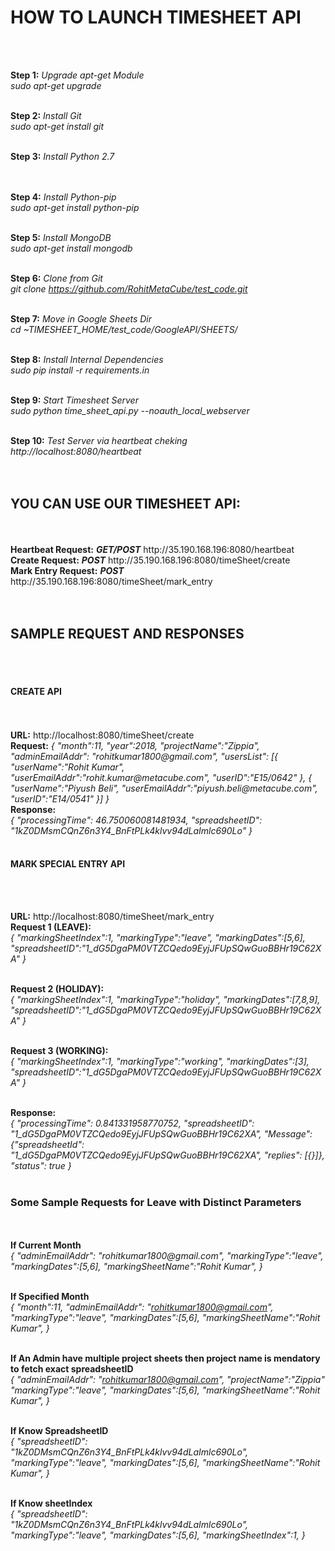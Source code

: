 <H1>HOW TO LAUNCH TIMESHEET API</H1><br><br>

<b>Step 1:</b> <i>Upgrade apt-get Module</i><br>
<i>sudo apt-get upgrade</i><br><br>

<b>Step 2:</b> <i>Install Git</i><br>
<i>sudo apt-get install git</i><br><br>

<b>Step 3:</b> <i>Install Python  2.7</i><br>
<i></i><br><br>

<b>Step 4:</b> <i>Install Python-pip</i><br>
<i>sudo apt-get install python-pip</i><br><br>

<b>Step 5:</b> <i>Install MongoDB</i><br>
<i>sudo apt-get install mongodb</i><br><br>

<b>Step 6:</b> <i>Clone from  Git</i><br>
<i>git clone https://github.com/RohitMetaCube/test_code.git</i>
<br><br>

<b>Step 7:</b> <i>Move in Google Sheets Dir</i><br>
<i>cd ~TIMESHEET_HOME/test_code/GoogleAPI/SHEETS/</i><br><br>

<b>Step 8:</b> <i>Install Internal Dependencies</i><br>
<i>sudo pip install -r requirements.in</i><br><br>

<b>Step 9:</b> <i>Start Timesheet Server</i><br>
<i>sudo python time_sheet_api.py --noauth_local_webserver</i><br><br>

<b>Step 10:</b> <i>Test Server via heartbeat cheking</i><br>
<i>http://localhost:8080/heartbeat</i> <br><br>
<br>

<H2>YOU CAN USE OUR TIMESHEET API:</H2><br><br>
<b>Heartbeat Request:</b> <b><i>GET/POST</i></b> http://35.190.168.196:8080/heartbeat <br>
<b>Create Request:</b> <i><b>POST</i></b> http://35.190.168.196:8080/timeSheet/create <br>
<b>Mark Entry Request:</b> <i><b>POST</i></b> http://35.190.168.196:8080/timeSheet/mark_entry <br>
<br>
<br>


<H2>SAMPLE REQUEST AND RESPONSES</H2>
<br>
<br>
<h4>CREATE API</h4><br>
<br>
<b>URL:</b> http://localhost:8080/timeSheet/create
<br>
<b>Request:</b>
<i>{
  "month":11,
  "year":2018,
  "projectName":"Zippia",
  "adminEmailAddr": "rohitkumar1800@gmail.com",
  "usersList": [{
    			 	"userName":"Rohit Kumar", 
                 	"userEmailAddr":"rohit.kumar@metacube.com",
                 	"userID":"E15/0642"
                }, {
                  	"userName":"Piyush Beli",
                  	"userEmailAddr":"piyush.beli@metacube.com",
                    "userID":"E14/0541"
  }]
}</i>
<br>
<b>Response:</b><br>
<i>{
"processingTime": 46.750060081481934,
"spreadsheetID": "1kZ0DMsmCQnZ6n3Y4_BnFtPLk4klvv94dLaImlc690Lo"
}</i><br><br>


<h4>MARK SPECIAL ENTRY API</h4><br><br>

<b>URL:</b> http://localhost:8080/timeSheet/mark_entry
<br>
<b>Request 1 (LEAVE):</b><br>
<i>{
  "markingSheetIndex":1,
  "markingType":"leave",
  "markingDates":[5,6],
  "spreadsheetID":"1_dG5DgaPM0VTZCQedo9EyjJFUpSQwGuoBBHr19C62XA"
}</i><br><br>

<b>Request 2 (HOLIDAY):</b><br>
<i>{
  "markingSheetIndex":1,
  "markingType":"holiday",
  "markingDates":[7,8,9],
  "spreadsheetID":"1_dG5DgaPM0VTZCQedo9EyjJFUpSQwGuoBBHr19C62XA"
}</i><br><br>

<b>Request 3 (WORKING):</b><br>
<i>{
  "markingSheetIndex":1,
  "markingType":"working",
  "markingDates":[3],
  "spreadsheetID":"1_dG5DgaPM0VTZCQedo9EyjJFUpSQwGuoBBHr19C62XA"
}</i><br><br>

<b>Response:</b><br>
<i>{
  "processingTime": 0.841331958770752, 
  "spreadsheetID": "1_dG5DgaPM0VTZCQedo9EyjJFUpSQwGuoBBHr19C62XA", 
  "Message": {"spreadsheetId": "1_dG5DgaPM0VTZCQedo9EyjJFUpSQwGuoBBHr19C62XA", "replies": [{}]}, 
  "status": true
}</i><br><br>



<h3>Some Sample Requests for Leave with Distinct Parameters</h3>
<br><br>
<b>If Current Month</b><br>
<i>{
  "adminEmailAddr": "rohitkumar1800@gmail.com",
  "markingType":"leave",
  "markingDates":[5,6],
  "markingSheetName":"Rohit Kumar",
}</i><br><br>


<b>If Specified Month</b><br>
<i>{
  "month":11,
  "adminEmailAddr": "rohitkumar1800@gmail.com",
  "markingType":"leave",
  "markingDates":[5,6],
  "markingSheetName":"Rohit Kumar",
}</i><br><br>

<b>If An Admin have multiple project sheets then project name is mendatory to fetch exact spreadsheetID</b><br>
<i>{
  "adminEmailAddr": "rohitkumar1800@gmail.com",
  "projectName":"Zippia"
  "markingType":"leave",
  "markingDates":[5,6],
  "markingSheetName":"Rohit Kumar",
}</i><br><br>

<b>If Know SpreadsheetID</b><br>
<i>{
  "spreadsheetID": "1kZ0DMsmCQnZ6n3Y4_BnFtPLk4klvv94dLaImlc690Lo",
  "markingType":"leave",
  "markingDates":[5,6],
  "markingSheetName":"Rohit Kumar",
}</i><br><br>


<b>If Know sheetIndex</b><br>
<i>{
  "spreadsheetID": "1kZ0DMsmCQnZ6n3Y4_BnFtPLk4klvv94dLaImlc690Lo",
  "markingType":"leave",
  "markingDates":[5,6],
  "markingSheetIndex":1,
}</i>




